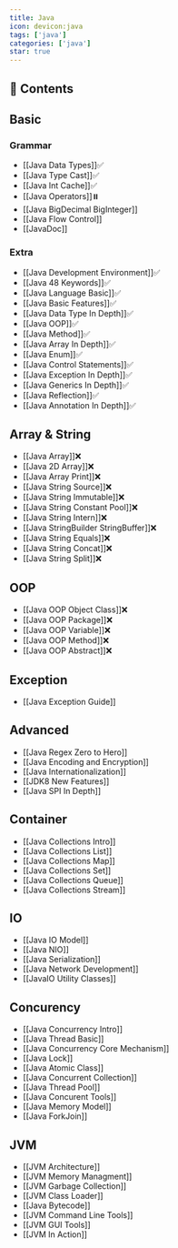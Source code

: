 ```yaml
---
title: Java
icon: devicon:java
tags: ['java']
categories: ['java']
star: true
---
```


## :book: Contents

## Basic

### Grammar

- [[Java Data Types]]✅
- [[Java Type Cast]]✅
- [[Java Int Cache]]✅
- [[Java Operators]]⏸️
- [[Java BigDecimal BigInteger]]
- [[Java Flow Control]]
- [[JavaDoc]]

### Extra

- [[Java Development Environment]]✅
- [[Java 48 Keywords]]✅
- [[Java Language Basic]]✅
- [[Java Basic Features]]✅
- [[Java Data Type In Depth]]✅
- [[Java OOP]]✅
- [[Java Method]]✅
- [[Java Array In Depth]]✅
- [[Java Enum]]✅
- [[Java Control Statements]]✅
- [[Java Exception In Depth]]✅
- [[Java Generics In Depth]]✅
- [[Java Reflection]]✅
- [[Java Annotation In Depth]]✅

## Array & String

- [[Java Array]]❌
- [[Java 2D Array]]❌
- [[Java Array Print]]❌
- [[Java String Source]]❌
- [[Java String Immutable]]❌
- [[Java String Constant Pool]]❌
- [[Java String Intern]]❌
- [[Java StringBuilder StringBuffer]]❌
- [[Java String Equals]]❌
- [[Java String Concat]]❌
- [[Java String Split]]❌

## OOP

- [[Java OOP Object Class]]❌
- [[Java OOP Package]]❌
- [[Java OOP Variable]]❌
- [[Java OOP Method]]❌
- [[Java OOP Abstract]]❌

## Exception

- [[Java Exception Guide]]

## Advanced

- [[Java Regex Zero to Hero]]
- [[Java Encoding and Encryption]]
- [[Java Internationalization]]
- [[JDK8 New Features]]
- [[Java SPI In Depth]]

## Container

- [[Java Collections Intro]]
- [[Java Collections List]]
- [[Java Collections Map]]
- [[Java Collections Set]]
- [[Java Collections Queue]]
- [[Java Collections Stream]]

## IO

- [[Java IO Model]]
- [[Java NIO]]
- [[Java Serialization]]
- [[Java Network Development]]
- [[JavaIO Utility Classes]]

## Concurency

- [[Java Concurrency Intro]]
- [[Java Thread Basic]]
- [[Java Concurrency Core Mechanism]]
- [[Java Lock]]
- [[Java Atomic Class]]
- [[Java Concurrent Collection]]
- [[Java Thread Pool]]
- [[Java Concurent Tools]]
- [[Java Memory Model]]
- [[Java ForkJoin]]

## JVM

- [[JVM Architecture]]
- [[JVM Memory Managment]]
- [[JVM Garbage Collection]]
- [[JVM Class Loader]]
- [[Java Bytecode]]
- [[JVM Command Line Tools]]
- [[JVM GUI Tools]]
- [[JVM In Action]]
